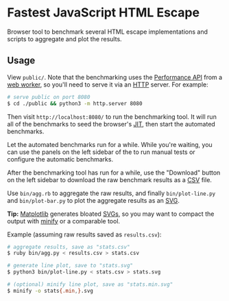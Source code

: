 # Fastest JavaScript HTML Escape

Browser tool to benchmark several HTML escape implementations and
scripts to aggregate and plot the results.

## Usage

View `public/`.  Note that the benchmarking uses the [Performance API][]
from a [web worker][], so you'll need to serve it via an [HTTP][]
server.  For example:

```sh
# serve public on port 8080
$ cd ./public && python3 -m http.server 8080
```

Then visit `http://localhost:8080/` to run the benchmarking tool.  It
will run all of the benchmarks to seed the browser's [JIT][], then start
the automated benchmarks.

Let the automated benchmarks run for a while.  While you're waiting, you
can use the panels on the left sidebar of the to run manual tests or
configure the automatic benchmarks.

After the benchmarking tool has run for a while, use the "Download"
button on the left sidebar to download the raw benchmark results as a
[CSV][] file.

Use `bin/agg.rb` to aggregate the raw results, and finally
`bin/plot-line.py` and `bin/plot-bar.py` to plot the aggregate
results as an [SVG][].

**Tip:** [Matplotlib][] generates bloated [SVGs][svg], so you may want
to compact the output with [minify][] or a comparable tool.

Example (assuming raw results saved as `results.csv`):

```sh
# aggregate results, save as "stats.csv"
$ ruby bin/agg.py < results.csv > stats.csv 

# generate line plot, save to "stats.svg"
$ python3 bin/plot-line.py < stats.csv > stats.svg

# (optional) minify line plot, save as "stats.min.svg"
$ minify -o stats{.min,}.svg
```

[web worker]: https://en.wikipedia.org/wiki/Web_worker
  "JavaScript that runs from a web page in a background thread."
[performance api]: https://developer.mozilla.org/en-US/docs/Web/API/Performance
  "DOM performance API."
[http]: https://en.wikipedia.org/wiki/Hypertext_Transfer_Protocol
  "HyperText Transfer Protocol"
[jit]: https://en.wikipedia.org/wiki/Just-in-time_compilation
  "Just In Time compiler."
[csv]: https://en.wikipedia.org/wiki/Comma-separated_values
  "Comma-separated value."
[svg]: https://en.wikipedia.org/wiki/Scalable_Vector_Graphics
  "Scalable Vector Graphics"
[minify]: https://github.com/tdewolff/minify
  "Minification tool and library written in Go."
[matplotlib]: https://matplotlib.org/
  "Python visualization library."
